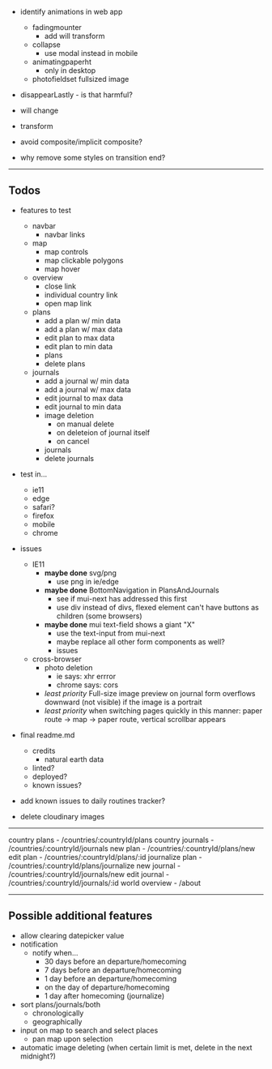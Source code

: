 - identify animations in web app
  - fadingmounter
    - add will transform
  - collapse
    - use modal instead in mobile
  - animatingpaperht
    - only in desktop
  - photofieldset fullsized image

- disappearLastly - is that harmful?

- will change
- transform
- avoid composite/implicit composite?
- why remove some styles on transition end?

---

## Todos

- features to test
  - navbar
    - navbar links
  - map
    - map controls
    - map clickable polygons
    - map hover
  - overview
    - close link
    - individual country link
    - open map link
  - plans
    - add a plan w/ min data
    - add a plan w/ max data
    - edit plan to max data
    - edit plan to min data
    - plans
    - delete plans
  - journals
    - add a journal w/ min data
    - add a journal w/ max data
    - edit journal to max data
    - edit journal to min data
    - image deletion
      - on manual delete
      - on deleteion of journal itself
      - on cancel
    - journals
    - delete journals

- test in...
  - ie11
  - edge
  - safari?
  - firefox
  - mobile
  - chrome

- issues
  - IE11
    - **maybe done** svg/png
      - use png in ie/edge
    - **maybe done** BottomNavigation in PlansAndJournals
      - see if mui-next has addressed this first
      - use div instead of divs, flexed element can't have buttons as children (some browsers)
    - **maybe done** mui text-field shows a giant "X"
      - use the text-input from mui-next
      - maybe replace all other form components as well?
      - issues
  - cross-browser
    - photo deletion
      - ie says: xhr errror
      - chrome says: cors
    - *least priority* Full-size image preview on journal form overflows downward (not visible) if the image is a portrait
    - *least priority* when switching pages quickly in this manner: paper route -> map -> paper route, vertical scrollbar appears


- final readme.md
  - credits
    - natural earth data
  - linted?
  - deployed?
  - known issues?

- add known issues to daily routines tracker?

- delete cloudinary images

---

country plans           - /countries/:countryId/plans
country journals        - /countries/:countryId/journals
new plan                - /countries/:countryId/plans/new
edit plan               - /countries/:countryId/plans/:id
journalize plan         - /countries/:countryId/plans/journalize
new journal             - /countries/:countryId/journals/new
edit journal            - /countries/:countryId/journals/:id
world overview          - /about

---

## Possible additional features

- allow clearing datepicker value
- notification
  - notify when...
    - 30 days before an departure/homecoming
    - 7 days before an departure/homecoming
    - 1 day before an departure/homecoming
    - on the day of departure/homecoming
    - 1 day after homecoming (journalize)
- sort plans/journals/both
  - chronologically
  - geographically
- input on map to search and select places
  - pan map upon selection
- automatic image deleting (when certain limit is met, delete in the next midnight?)
